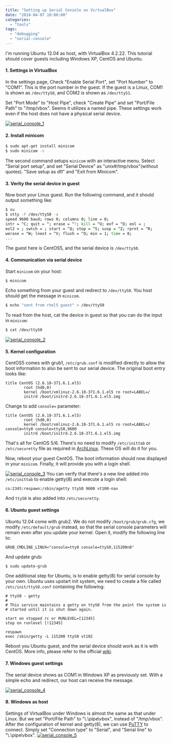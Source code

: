 ```yaml
---
title: "Setting up Serial Console on VirtualBox"
date: "2014-04-07 10:00:00"
categories: 
  - "tools"
tags: 
  - "debugging"
  - "serial-console"
---
```


I'm running Ubuntu 12.04 as host, with VirtualBox 4.2.22. This tutorial should cover guests including Windows XP, CentOS and Ubuntu.

#### 1. Settings in VirtualBox

In the settings page, Check "Enable Serial Port", set "Port Number" to "COM1". This is the port number in the guest. If the guest is a Linux, COM1 is shown as `/dev/ttyS0`, and COM2 is shown as `/dev/ttyS1`.

Set "Port Mode" to "Host Pipe", check "Create Pipe" and set "Port/File Path" to "/tmp/vbox". Seems it utilizes a named pipe. These settings work even if the host does not have a physical serial device.

[![serial_console_1](images/13688192553_8a30594134_z.jpg)](https://www.flickr.com/photos/gonwan1985/13688192553 "serial_console_1 by Binhao Qian, on Flickr")

#### 2. Install minicom

```bash
$ sudo apt-get install minicom
$ sudo minicom -s
```

The second command setups `minicom` with an interactive menu. Select "Serial port setup", and set "Serial Device" as "unix#/tmp/vbox"(without quotes). "Save setup as dfl" and "Exit from Minicom".

#### 3. Verity the serial device in guest

Now boot your Linux guest. Run the following command, and it should output something like:

```bash
$ su
$ stty -F /dev/ttyS0 -a
speed 9600 baud; rows 0; columns 0; line = 0;
intr = ^C; quit = ^; erase = ^?; kill = ^U; eof = ^D; eol = ;
eol2 = ; swtch = ; start = ^Q; stop = ^S; susp = ^Z; rprnt = ^R;
werase = ^W; lnext = ^V; flush = ^O; min = 1; time = 0;
...
```

The guest here is CentOS5, and the serial device is `/dev/ttyS0`.

#### 4. Communication via serial device

Start `minicom` on your host:

```bash
$ minicom
```

Echo something from your guest and redirect to `/dev/ttyS0`. You host should get the message in `minicom`.

```bash
$ echo "sent from rhel5 guest" > /dev/ttyS0
```

To read from the host, cat the device in guest so that you can do the input in `minicom`:

```bash
$ cat /dev/ttyS0
```

[![serial_console_2](images/13688596295_7dc6633411_z.jpg)](https://www.flickr.com/photos/gonwan1985/13688596295 "serial_console_2 by Binhao Qian, on Flickr")

#### 5. Kernel configuration

CentOS5 comes with grub1, `/etc/grub.conf` is modified directly to allow the boot information to also be sent to our serial device. The original boot entry looks like:

```
title CentOS (2.6.18-371.6.1.el5)
        root (hd0,0)
        kernel /boot/vmlinuz-2.6.18-371.6.1.el5 ro root=LABEL=/
        initrd /boot/initrd-2.6.18-371.6.1.el5.img
```

Change to add `console=` parameter:

```
title CentOS (2.6.18-371.6.1.el5)
        root (hd0,0)
        kernel /boot/vmlinuz-2.6.18-371.6.1.el5 ro root=LABEL=/ console=tty0 console=ttyS0,9600
        initrd /boot/initrd-2.6.18-371.6.1.el5.img
```

That's all for CentOS 5/6. There's no need to modify `/etc/inittab` or `/etc/securetty` file as required in [ArchLinux](https://wiki.archlinux.org/index.php/working_with_the_serial_console). These OS will do it for you.

Now, reboot your guest CentOS. The boot information should now displayed in your `minicom`. Finally, it will provide you with a login shell.

[![serial_console_3](images/13689334244_24aa2b5b93_z.jpg)](https://www.flickr.com/photos/gonwan1985/13689334244 "serial_console_3 by Binhao Qian, on Flickr") You can verify that there's a new line added into `/etc/inittab` to enable getty(8) and execute a login shell:

```
co:2345:respawn:/sbin/agetty ttyS0 9600 vt100-nav
```

And `ttyS0` is also added into `/etc/securetty`.

#### 6. Ubuntu guest settings

Ubuntu 12.04 come with grub2. We do not modify `/boot/grub/grub.cfg`, we modify `/etc/default/grub` instead, so that the serial console parameters will remain even after you update your kernel. Open it, modify the following line to:

```
GRUB_CMDLINE_LINUX="console=tty0 console=ttyS0,115200n8"
```

And update grub:

```bash
$ sudo update-grub
```

One additional step for Ubuntu, is to enable getty(8) for serial console by your own. Ubuntu uses upstart init system, we need to create a file called `/etc/init/ttyS0.conf` containing the following:

```
# ttyS0 - getty
#
# This service maintains a getty on ttyS0 from the point the system is
# started until it is shut down again.

start on stopped rc or RUNLEVEL=[12345]
stop on runlevel [!12345]

respawn
exec /sbin/getty -L 115200 ttyS0 vt102
```

Reboot you Ubuntu guest, and the serial device should work as it is with CentOS. More info, please refer to the official [wiki](https://help.ubuntu.com/community/SerialConsoleHowto).

#### 7. Windows guest settings

The serial device shows as COM1 in Windows XP as previously set. With a simple echo and redirect, our host can receive the message.

[![serial_console_4](images/13689802104_6b8c202f77_z.jpg)](https://www.flickr.com/photos/gonwan1985/13689802104 "serial_console_4 by Binhao Qian, on Flickr")

#### 8. Windows as host

Settings of VirtualBox under Windows is almost the same as that under Linux. But we set "Port/File Path" to "\\\.\\pipe\\vbox", instead of "/tmp/vbox". After the configuration of kernel and getty(8), we can use [PuTTY](http://www.chiark.greenend.org.uk/~sgtatham/putty/download.html) to connect. Simply set "Connection type" to "Serial", and "Serial line" to "\\\.\\pipe\\vbox". [![serial_console_5](images/13691081063_d70e51c8fc_z.jpg)](https://www.flickr.com/photos/gonwan1985/13691081063 "serial_console_5 by Binhao Qian, on Flickr")
